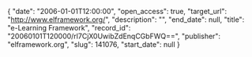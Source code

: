 {
  "date": "2006-01-01T12:00:00", 
  "open_access": true, 
  "target_url": "http://www.elframework.org/", 
  "description": "", 
  "end_date": null, 
  "title": "e-Learning Framework", 
  "record_id": "20060101T120000/rl7CjX0UwibZdEnqCGbFWQ==", 
  "publisher": "elframework.org", 
  "slug": 141076, 
  "start_date": null
}

